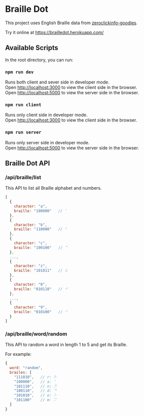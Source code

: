 # Braille Dot

This project uses English Braille data from [zeroclickinfo-goodies](https://github.com/duckduckgo/zeroclickinfo-goodies/blob/master/share/goodie/cheat_sheets/json/english-braille.json).<br>

Try it online at https://brailledot.herokuapp.com/

## Available Scripts

In the root directory, you can run:

### `npm run dev`

Runs both client and sever side in developer mode.<br>
Open [http://localhost:3000](http://localhost:3000) to view the client side in the browser.<br>
Open [http://localhost:5000](http://localhost:5000) to view the server side in the browser.

### `npm run client`

Runs only client side in developer mode.<br>
Open [http://localhost:3000](http://localhost:3000) to view the client side in the browser.


### `npm run server`

Runs only server side in developer mode.<br>
Open [http://localhost:5000](http://localhost:5000) to view the server side in the browser.

## Braille Dot API

### /api/braille/list

This API to list all Braille alphabet and numbers.

```javascript
[
  { 
    character: "a",
    braille: "100000"   // ⠁
  },
  { 
    character: "b",
    braille: "110000"   // ⠃
  },
  { 
    character: "c",
    braille: "100100"   // ⠉
  },
  ...,
  { 
    character: "z",
    braille: "101011"   // ⠵
  },
  { 
    character: "0",
    braille: "010110"   // ⠚
  },
  ...,
  { 
    character: "9",
    braille: "010100"   // ⠊
  }
]
```

### /api/braille/word/random

This API to random a word in length 1 to 5 and get its Braille.<br>

For example:

```javascript
{
  word: "random",
  brailes: [
    "111010",   // r: ⠗
    "100000",   // a: ⠁	
    "101110",   // n: ⠝
    "100110",   // d: ⠙
    "101010",   // o: ⠕
    "101100"    // m: ⠍
  ]
}
```
